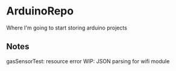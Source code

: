 # ArduinoRepo
Where I'm going to start storing arduino projects  
## Notes
gasSensorTest: resource error
WIP: JSON parsing for wifi module
